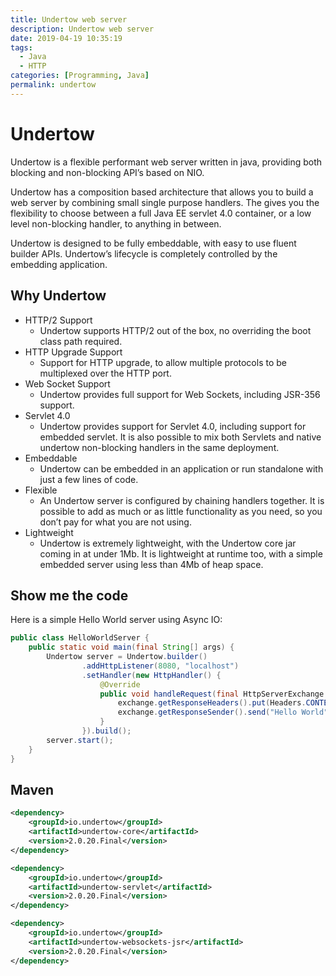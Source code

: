 ```yaml
---
title: Undertow web server
description: Undertow web server
date: 2019-04-19 10:35:19
tags:
  - Java
  - HTTP
categories: [Programming, Java]
permalink: undertow
---
```


# Undertow

Undertow is a flexible performant web server written in java, providing both blocking and non-blocking API’s based on NIO.

Undertow has a composition based architecture that allows you to build a web server by combining small single purpose handlers. The gives you the flexibility to choose between a full Java EE servlet 4.0 container, or a low level non-blocking handler, to anything in between.

Undertow is designed to be fully embeddable, with easy to use fluent builder APIs. Undertow’s lifecycle is completely controlled by the embedding application.

## Why Undertow

- HTTP/2 Support
    + Undertow supports HTTP/2 out of the box, no overriding the boot class path required.
- HTTP Upgrade Support
    + Support for HTTP upgrade, to allow multiple protocols to be multiplexed over the HTTP port.
- Web Socket Support
    + Undertow provides full support for Web Sockets, including JSR-356 support.
- Servlet 4.0
    + Undertow provides support for Servlet 4.0, including support for embedded servlet. It is also possible to mix both Servlets and native undertow non-blocking handlers in the same deployment.
- Embeddable
    + Undertow can be embedded in an application or run standalone with just a few lines of code.
- Flexible
    + An Undertow server is configured by chaining handlers together. It is possible to add as much or as little functionality as you need, so you don’t pay for what you are not using.
- Lightweight
    + Undertow is extremely lightweight, with the Undertow core jar coming in at under 1Mb. It is lightweight at runtime too, with a simple embedded server using less than 4Mb of heap space.

## Show me the code

Here is a simple Hello World server using Async IO:

```java
public class HelloWorldServer {
    public static void main(final String[] args) {
        Undertow server = Undertow.builder()
                .addHttpListener(8080, "localhost")
                .setHandler(new HttpHandler() {
                    @Override
                    public void handleRequest(final HttpServerExchange exchange) throws Exception {
                        exchange.getResponseHeaders().put(Headers.CONTENT_TYPE, "text/plain");
                        exchange.getResponseSender().send("Hello World");
                    }
                }).build();
        server.start();
    }
}
```

## Maven

```xml
<dependency>
    <groupId>io.undertow</groupId>
    <artifactId>undertow-core</artifactId>
    <version>2.0.20.Final</version>
</dependency>

<dependency>
    <groupId>io.undertow</groupId>
    <artifactId>undertow-servlet</artifactId>
    <version>2.0.20.Final</version>
</dependency>

<dependency>
    <groupId>io.undertow</groupId>
    <artifactId>undertow-websockets-jsr</artifactId>
    <version>2.0.20.Final</version>
</dependency>
```

